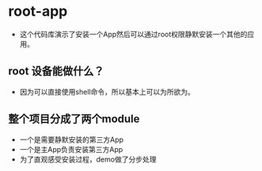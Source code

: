  # root-app
- 这个代码库演示了安装一个App然后可以通过root权限静默安装一个其他的应用。

## root 设备能做什么？
- 因为可以直接使用shell命令，所以基本上可以为所欲为。

## 整个项目分成了两个module
- 一个是需要静默安装的第三方App
- 一个是主App负责安装第三方App
- 为了直观感受安装过程，demo做了分步处理

